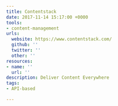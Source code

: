 ```yaml
---
title: Contentstack
date: 2017-11-14 15:17:00 +0000
tools:
- content-management
urls:
  website: https://www.contentstack.com/
  github: ''
  twitter: ''
  other: ''
resources:
- name: ''
  url: ''
description: Deliver Content Everywhere
tags:
- API-based

---
```

